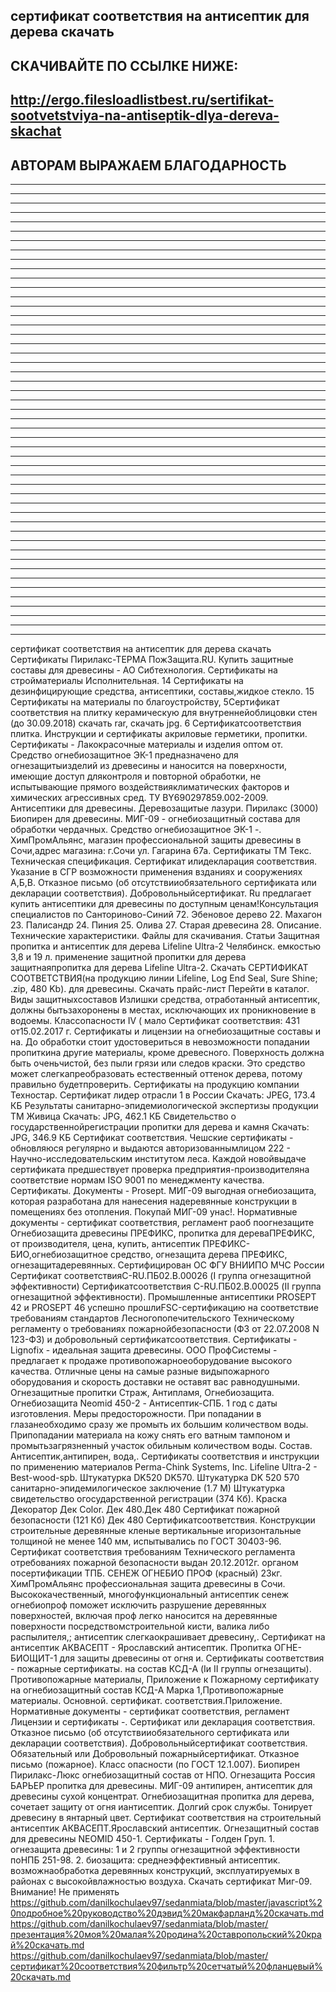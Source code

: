 сертификат соответствия на антисептик для дерева скачать
--------------------------------------------------
СКАЧИВАЙТЕ ПО ССЫЛКЕ НИЖЕ:
--------------------------------------------------
http://ergo.filesloadlistbest.ru/sertifikat-sootvetstviya-na-antiseptik-dlya-dereva-skachat
--------------------------------------------------
АВТОРАМ ВЫРАЖАЕМ БЛАГОДАРНОСТЬ
--------------------------------------------------
--------------------------------------------------
--------------------------------------------------
--------------------------------------------------
--------------------------------------------------
--------------------------------------------------
--------------------------------------------------
--------------------------------------------------
--------------------------------------------------
--------------------------------------------------
--------------------------------------------------
--------------------------------------------------
--------------------------------------------------
--------------------------------------------------
--------------------------------------------------
--------------------------------------------------
--------------------------------------------------
--------------------------------------------------
--------------------------------------------------
--------------------------------------------------
--------------------------------------------------
--------------------------------------------------
--------------------------------------------------
--------------------------------------------------
--------------------------------------------------
--------------------------------------------------
--------------------------------------------------
--------------------------------------------------
--------------------------------------------------
--------------------------------------------------
--------------------------------------------------
--------------------------------------------------
--------------------------------------------------
--------------------------------------------------
--------------------------------------------------
--------------------------------------------------
--------------------------------------------------
--------------------------------------------------
--------------------------------------------------
--------------------------------------------------
--------------------------------------------------
--------------------------------------------------
--------------------------------------------------
--------------------------------------------------
--------------------------------------------------
--------------------------------------------------
--------------------------------------------------
--------------------------------------------------
--------------------------------------------------
--------------------------------------------------
сертификат соответствия на антисептик для дерева скачать Сертификаты Пирилакс-ТЕРМА  ПожЗащита.RU. Купить защитные составы для древесины - АО Сибтехнология. Сертификаты на стройматериалы  Исполнительная. 14 Сертификаты на дезинфицирующие средства, антисептики, составы,жидкое стекло. 15 Сертификаты на материалы по благоустройству,  5Сертификат соответствия на плитку керамическую для внутреннейоблицовки стен (до 30.09.2018) скачать rar, скачать jpg. 6 Сертификатсоответствия плитка. Инструкции и сертификаты  акриловые герметики, пропитки. Сертификаты - Лакокрасочные материалы и изделия оптом от. Средство огнебиозащитное ЭК-1 предназначено для огнезащитыизделий из древесины и наносится на поверхности, имеющие доступ дляконтроля и повторной обработки, не испытывающие прямого воздействияклиматических факторов и химических агрессивных сред. ТУ BY690297859.002-2009. Антисептики для древесины. Деревозащитые лазури. Пирилакс (3000)  Биопирен для древесины. МИГ-09 - огнебиозащитный состава для обработки чердачных. Средство огнебиозащитное ЭК-1 -. ХимПромАльянс, магазин профессиональной защиты древесины в Сочи,адрес магазина: г.Сочи ул. Гагарина 67а. Сертификаты ТМ Текс. Техническая спецификация. Сертификат илидекларация соответствия. Указание в СГР возможности применения взданиях и сооружениях А,Б,В. Отказное письмо (об отсутствииобязательного сертификата или декларации соответствия). Добровольныйсертификат. Ru предлагает купить антисептики для древесины по доступным ценам!Консультация специалистов по  Санториново-Синий  72. Эбеновое дерево 22. Махагон  23. Палисандр  24. Пиния  25. Олива  27. Старая древесина 28. Описание. Технические характеристики. Файлы для скачивания. Статьи
Защитная пропитка и антисептик для дерева Lifeline Ultra-2 Челябинск. емкостью 3,8 и 19 л. применение защитной пропитки для дерева защитнаяпропитка для дерева Lifeline Ultra-2. Скачать СЕРТИФИКАТ СООТВЕТСТВИЯ(на продукцию линии Lifeline, Log End Seal, Sure Shine; .zip, 480 Kb). для древесины. Скачать прайс-лист Перейти в каталог. Виды защитныхсоставов  Излишки средства, отработанный антисептик, должны бытьзахоронены в местах, исключающих их проникновение в водоемы. Классопасности IV ( мало  Сертификат соответствия: 431 от15.02.2017 г. Сертификаты и лицензии на огнебиозащитные составы и на. До обработки стоит удостовериться в невозможности попадании пропиткина другие материалы, кроме древесного. Поверхность должна быть оченьчистой, без пыли грязи или следов краски. Это средство может слегкапреобразовать естественный оттенок дерева, потому правильно будетпроверить. Сертификаты на продукцию компании Техностар. Сертификат лидер отрасли 1 в России  Скачать: JPEG, 173.4 КБ Результаты санитарно-эпидемиологической экспертизы продукции ТМ Живица  Скачать: JPG, 462.1 КБ  Свидетельство о государственнойрегистрации пропитки для дерева и камня  Скачать: JPG, 346.9 КБ Сертификат соответствия. Чешские сертификаты - обновляюся регулярно и выдаются авторизованнымлицом 222 - Научно-исследовательским институтом леса. Каждой новойвыдаче сертификата предшествует проверка предприятия-производителяна соответствие нормам ISO 9001 по менеджменту качества. Сертификаты. Документы - Prosept. МИГ-09  выгодная огнебиозащита, которая разработана для нанесения надеревянные конструкции в помещениях без отопления. Покупай МИГ-09 унас!. Нормативные документы - сертификат соответствия, регламент раоб поогнезащите Огнебиозащита древесины ПРЕФИКС, пропитка для дереваПРЕФИКС, от производителя, цена, купить, антисептик ПРЕФИКС-БИО,огнебиозащитное средство, огнезащита дерева ПРЕФИКС, огнезащитадеревянных. Сертифицирован ОС ФГУ ВНИИПО МЧС России Сертификат соответствияС-RU.ПБ02.В.00026 (I группа огнезащитной эффективности) Сертификатсоответствия  С-RU.ПБ02.В.00025 (II группа огнезащитной эффективности). Промышленные антисептики PROSEPT 42 и PROSEPT 46 успешно прошлиFSC-сертификацию на соответствие требованиям стандартов Лесногопопечительского  Техническому регламенту о требованиях пожарнойбезопасности (ФЗ от 22.07.2008 N 123-ФЗ) и добровольный сертификатсоответствия. Сертификаты - Lignofix - идеальная защита древесины. ООО ПрофCистемы - предлагает к продаже противопожарноеоборудование высокого качества. Отличные цены на самые разные видыпожарного оборудования и скорость доставки не оставят вас равнодушными.
Огнезащитные пропитки  Страж, Антипламя, Огнебиозащита. Огнебиозащита Neomid 450-2 - Антисептик-СПБ. 1 год с даты изготовления. Меры предосторожности. При попадании в глазанеобходимо сразу же промыть их большим количеством воды. Припопадании материала на кожу снять его ватным тампоном и промытьзагрязненный участок обильным количеством воды. Состав. Антисептик,антипирен, вода,. Сертификаты соответствия и инструкции по применению материалов Perma-Chink Systems, Inc. Lifeline Ultra-2 - Best-wood-spb. Штукатурка DK520 DK570. Штукатурка DK 520 570 санитарно-эпидемилогическое заключение (1.7 М)  Штукатурка свидетельство огосударственной регистрации (374 Кб). Краска Декоратор Дек Color. Дек 480.Дек 480 Сертификат пожарной безопасности (121 Кб)  Дек 480 Сертификатсоответствия. Конструкции строительные деревянные кленые вертикальные игоризонтальные толщиной не менее 140 мм, испытывались по ГОСТ 30403-96. Сертификат соответствия требованиям Технического регламента отребованиях пожарной безопасности выдан 20.12.2012г. органом посертификации ТПБ. СЕНЕЖ ОГНЕБИО ПРОФ (красный) 23кг. ХимПромАльянс  профессиональная защита древесины в Сочи. Высококачественный, многофункциональный антисептик сенеж огнебиопроф поможет исключить разрушение деревянных поверхностей, включая проф легко наносится на деревянные поверхности посредствомстроительной кисти, валика либо распылителя,; антисептик слегкаокрашивает древесину,. Сертификат на антисептик АКВАСЕПТ - Ярославский антисептик. Пропитка ОГНЕ-БИОЩИТ-1 для защиты древесины от огня и. Сертификаты соответствия - пожарные сертификаты. на состав КСД-А (Iи II группы огнезащиты). Противопожарные материалы, Приложение к Пожарному сертификату на огнебиозащитный состав КСД-А Марка 1,Противопожарные материалы. Основной. сертификат. соответствия.Приложение. Нормативные документы - сертификат соответствия, регламент
Лицензии и сертификаты -. Сертификат или декларация соответствия. Отказное письмо (об отсутствииобязательного сертификата или декларации соответствия). Добровольныйсертификат соответствия. Обязательный или Добровольный пожарныйсертификат. Отказное письмо (пожарное). Класс опасности (по ГОСТ 12.1.007). Биопирен Пирилакс-Люкс  огнебиозащитный состав от НПО. Огнезащита  Россия  БАРЬЕР пропитка для древесины. МИГ-09 антипирен, антисептик для древесины сухой концентрат. Огнебиозащитная пропитка для дерева, сочетает защиту от огня иантисептик. Долгий срок службы. Тонирует древесину в янтарный цвет. Сертификат соответствия на строительный антисептик АКВАСЕПТ.Ярославский антисептик. Огнезащитный состав для древесины NEOMID 450-1. Сертификаты - Голден Груп. 1. огнезащита древесины:  1 и 2 группы огнезащитной эффективности поНПБ 251-98. 2. биозащита:  среднеэффективный антисептик.  возможнаобработка деревянных конструкций, эксплуатируемых в районах с высокойвлажностью воздуха. Скачать сертификат Миг-09. Внимание! Не применять
https://github.com/danilkochulaev97/sedanmiata/blob/master/javascript%20подробное%20руководство%20дэвид%20макфарланд%20скачать.md
https://github.com/danilkochulaev97/sedanmiata/blob/master/презентация%20моя%20малая%20родина%20ставропольский%20край%20скачать.md
https://github.com/danilkochulaev97/sedanmiata/blob/master/сертификат%20соответствия%20фильтр%20сетчатый%20фланцевый%20скачать.md